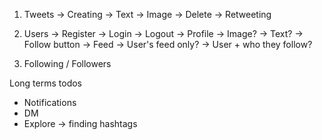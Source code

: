 1. Tweets
    -> Creating
        -> Text
        -> Image
    -> Delete
    -> Retweeting

2. Users 
    -> Register
    -> Login
    -> Logout
    -> Profile
        -> Image?
        -> Text?
        -> Follow button
    -> Feed
        -> User's feed only?
        -> User + who they follow?



3. Following / Followers



Long terms todos
- Notifications
- DM
- Explore  -> finding hashtags

